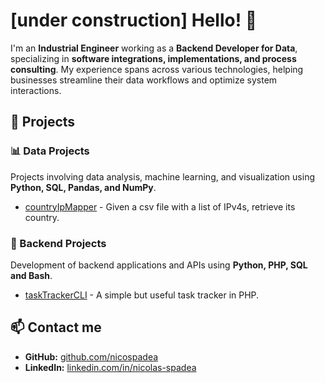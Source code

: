 # [under construction] Hello! 👋

I'm an **Industrial Engineer** working as a **Backend Developer for Data**, specializing in **software integrations, implementations, and process consulting**. My experience spans across various technologies, helping businesses streamline their data workflows and optimize system interactions.

## 🚀 Projects

### 📊 Data Projects
Projects involving data analysis, machine learning, and visualization using **Python, SQL, Pandas, and NumPy**.

- [countryIpMapper](https://github.com/nicospadea/dataProjects/tree/main/countryIpMapper) - Given a csv file with a list of IPv4s, retrieve its country. 

### 🔧 Backend Projects
Development of backend applications and APIs using **Python, PHP, SQL and Bash**.

- [taskTrackerCLI](https://github.com/nicospadea/taskTrackerCLI) - A simple but useful task tracker in PHP. 

## 📫 Contact me
- **GitHub:** [github.com/nicospadea](https://github.com/nicospadea)
- **LinkedIn:** [linkedin.com/in/nicolas-spadea](https://linkedin.com/in/yourprofilehttps://www.linkedin.com/in/nicolas-spadea/)

